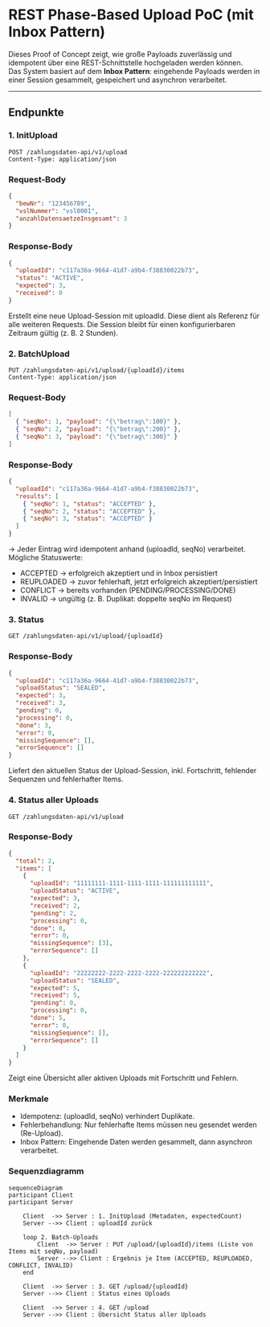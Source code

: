# REST Phase-Based Upload PoC (mit Inbox Pattern)

Dieses Proof of Concept zeigt, wie große Payloads zuverlässig und idempotent über eine REST-Schnittstelle hochgeladen werden können.  
Das System basiert auf dem **Inbox Pattern**: eingehende Payloads werden in einer Session gesammelt, gespeichert und asynchron verarbeitet.

---

## Endpunkte

### 1. InitUpload
```http
POST /zahlungsdaten-api/v1/upload
Content-Type: application/json
```
### Request-Body
```json
{
  "bewNr": "123456789",
  "vslNummer": "vsl0001",
  "anzahlDatensaetzeInsgesamt": 3
}
```
### Response-Body
```json
{
  "uploadId": "c117a36a-9664-41d7-a9b4-f38830022b73",
  "status": "ACTIVE",
  "expected": 3,
  "received": 0
}
```
Erstellt eine neue Upload-Session mit uploadId. Diese dient als Referenz für alle weiteren Requests.
Die Session bleibt für einen konfigurierbaren Zeitraum gültig (z. B. 2 Stunden).


### 2. BatchUpload
```http
PUT /zahlungsdaten-api/v1/upload/{uploadId}/items
Content-Type: application/json
```
### Request-Body
```json
[
  { "seqNo": 1, "payload": "{\"betrag\":100}" },
  { "seqNo": 2, "payload": "{\"betrag\":200}" },
  { "seqNo": 3, "payload": "{\"betrag\":300}" }
]
```
### Response-Body
```json
{
  "uploadId": "c117a36a-9664-41d7-a9b4-f38830022b73",
  "results": [
    { "seqNo": 1, "status": "ACCEPTED" },
    { "seqNo": 2, "status": "ACCEPTED" },
    { "seqNo": 3, "status": "ACCEPTED" }
  ]
}
```
→ Jeder Eintrag wird idempotent anhand (uploadId, seqNo) verarbeitet.
Mögliche Statuswerte:

* ACCEPTED → erfolgreich akzeptiert und in Inbox persistiert
* REUPLOADED → zuvor fehlerhaft, jetzt erfolgreich akzeptiert/persistiert
* CONFLICT → bereits vorhanden (PENDING/PROCESSING/DONE)
* INVALID → ungültig (z. B. Duplikat: doppelte seqNo im Request)

### 3. Status
```http
GET /zahlungsdaten-api/v1/upload/{uploadId}
```
### Response-Body
```json
{
  "uploadId": "c117a36a-9664-41d7-a9b4-f38830022b73",
  "uploadStatus": "SEALED",
  "expected": 3,
  "received": 3,
  "pending": 0,
  "processing": 0,
  "done": 3,
  "error": 0,
  "missingSequence": [],
  "errorSequence": []
}
```
Liefert den aktuellen Status der Upload-Session, inkl. Fortschritt, fehlender Sequenzen und fehlerhafter Items.

### 4. Status aller Uploads
```http
GET /zahlungsdaten-api/v1/upload
```
### Response-Body
```json
{
  "total": 2,
  "items": [
    {
      "uploadId": "11111111-1111-1111-1111-111111111111",
      "uploadStatus": "ACTIVE",
      "expected": 3,
      "received": 2,
      "pending": 2,
      "processing": 0,
      "done": 0,
      "error": 0,
      "missingSequence": [3],
      "errorSequence": []
    },
    {
      "uploadId": "22222222-2222-2222-2222-222222222222",
      "uploadStatus": "SEALED",
      "expected": 5,
      "received": 5,
      "pending": 0,
      "processing": 0,
      "done": 5,
      "error": 0,
      "missingSequence": [],
      "errorSequence": []
    }
  ]
}
```
Zeigt eine Übersicht aller aktiven Uploads mit Fortschritt und Fehlern.

### Merkmale

* Idempotenz: (uploadId, seqNo) verhindert Duplikate.
* Fehlerbehandlung: Nur fehlerhafte Items müssen neu gesendet werden (Re-Upload).
* Inbox Pattern: Eingehende Daten werden gesammelt, dann asynchron verarbeitet.

### Sequenzdiagramm

```mermaid
sequenceDiagram
participant Client 
participant Server

    Client  ->> Server : 1. InitUpload (Metadaten, expectedCount)
    Server -->> Client : uploadId zurück

    loop 2. Batch-Uploads
        Client  ->> Server : PUT /upload/{uploadId}/items (Liste von Items mit seqNo, payload)
        Server -->> Client : Ergebnis je Item (ACCEPTED, REUPLOADED, CONFLICT, INVALID)
    end

    Client  ->> Server : 3. GET /upload/{uploadId}
    Server -->> Client : Status eines Uploads

    Client  ->> Server : 4. GET /upload
    Server -->> Client : Übersicht Status aller Uploads
